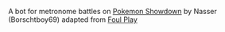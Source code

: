 A bot for metronome battles on [Pokemon Showdown](https://pokemonshowdown.com/) by Nasser (Borschtboy69) adapted from [Foul Play](https://github.com/pmariglia/foul-play)
